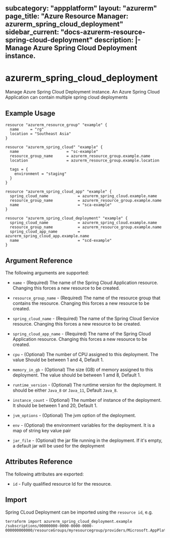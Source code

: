 subcategory: "appplatform"
layout: "azurerm"
page_title: "Azure Resource Manager: azurerm_spring_cloud_deployment"
sidebar_current: "docs-azurerm-resource-spring-cloud-deployment"
description: |-
  Manage Azure Spring Cloud Deployment instance.
---

# azurerm_spring_cloud_deployment

Manage Azure Spring Cloud Deployment instance. An Azure Spring Cloud Application can contain multiple spring cloud deployments

## Example Usage

```hcl
resource "azurerm_resource_group" "example" {
  name     = "rg"
  location = "Southeast Asia"
}

resource "azurerm_spring_cloud" "example" {
  name                     = "sc-example"
  resource_group_name      = azurerm_resource_group.example.name
  location                 = azurerm_resource_group.example.location

  tags = {
    environment = "staging"
  }
}

resource "azurerm_spring_cloud_app" "example" {
  spring_cloud_name             = azurerm_spring_cloud.example.name
  resource_group_name           = azurerm_resource_group.example.name
  name                          = "sca-example"
}

resource "azurerm_spring_cloud_deployment" "example" {
  spring_cloud_name             = azurerm_spring_cloud.example.name
  resource_group_name           = azurerm_resource_group.example.name
  spring_cloud_app_name         = azurerm_spring_cloud_app.example.name
  name                          = "scd-example"
}
```

## Argument Reference

The following arguments are supported:

* `name` - (Required) The name of the Spring Cloud Application resource. Changing this forces a new resource to be created.

* `resource_group_name` - (Required) The name of the resource group that contains the resource. Changing this forces a new resource to be created.

* `spring_cloud_name` - (Required) The name of the Spring Cloud Service resource. Changing this forces a new resource to be created. 

* `spring_cloud_app_name` - (Required) The name of the Spring Cloud Application resource. Changing this forces a new resource to be created. 

* `cpu` - (Optional) The number of CPU assigned to this deployment. The value Should be between 1 and 4, Default 1.

* `memory_in_gb` - (Optional) The size (GB) of memory assigned to this deployment. The value should be between 1 amd 8, Default 1.

* `runtime_version` - (Optional) The runtime version for the deployment. It should be either `Java_8` or `Java_11`, Default `Java_8`.

* `instance_count` - (Optional) The number of instance of the deployment. It should be between 1 and 20, Default 1.

* `jvm_options` - (Optional) The jvm option of the deployment.

* `env` - (Optional) the environment variables for the deployment. It is a map of string key value pair

* `jar_file` - (Optional) the jar file running in the deployment. If it's empty, a default jar will be used for the deployment

## Attributes Reference

The following attributes are exported:

* `id` - Fully qualified resource Id for the resource.

## Import

Spring CLoud Deployment can be imported using the `resource id`, e.g.

```shell
terraform import azurerm_spring_cloud_deployment.example /subscriptions/00000000-0000-0000-0000-000000000000/resourceGroups/myresourcegroup/providers/Microsoft.AppPlatform/Spring/myservice/apps/myapp/deployments/mydeployment
```
